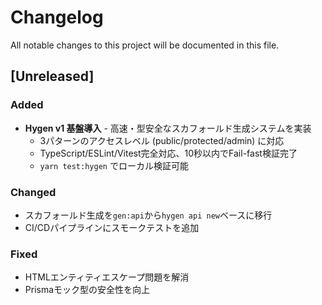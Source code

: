 # Changelog

All notable changes to this project will be documented in this file.

## [Unreleased]

### Added
- **Hygen v1 基盤導入** - 高速・型安全なスカフォールド生成システムを実装
  - 3パターンのアクセスレベル (public/protected/admin) に対応
  - TypeScript/ESLint/Vitest完全対応、10秒以内でFail-fast検証完了
  - `yarn test:hygen` でローカル検証可能

### Changed
- スカフォールド生成を`gen:api`から`hygen api new`ベースに移行
- CI/CDパイプラインにスモークテストを追加

### Fixed
- HTMLエンティティエスケープ問題を解消
- Prismaモック型の安全性を向上